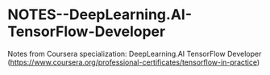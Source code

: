 # NOTES--DeepLearning.AI-TensorFlow-Developer
Notes from Coursera specialization: DeepLearning.AI TensorFlow Developer (https://www.coursera.org/professional-certificates/tensorflow-in-practice)
